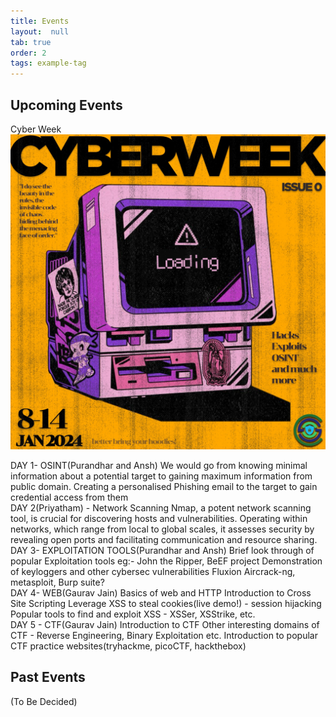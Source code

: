 ```yaml
---
title: Events
layout:  null
tab: true
order: 2
tags: example-tag
---
```

## Upcoming Events
Cyber Week
![alt text](https://github.com/OWASP/www-chapter-indian-institute-of-information-technology-kottayam/blob/main/assets/images/CyberWeeklogo.jpeg)

DAY 1- OSINT(Purandhar and Ansh)
We would go from knowing minimal information about a potential target to gaining maximum information from public domain.
Creating a personalised Phishing email to the target to gain credential access from them <br/>
DAY 2(Priyatham) - Network Scanning
Nmap, a potent network scanning tool, is crucial for discovering hosts and vulnerabilities. Operating within networks, which range from local to global scales, it assesses security by revealing open ports and facilitating communication and resource sharing.<br/>
DAY 3- EXPLOITATION TOOLS(Purandhar and Ansh)
Brief look through of popular Exploitation tools eg:- John the Ripper, BeEF project
Demonstration of keyloggers and other cybersec vulnerabilities
Fluxion
Aircrack-ng, metasploit, 
Burp suite?<br/>
DAY 4- WEB(Gaurav Jain)
Basics of web and HTTP
Introduction to Cross Site Scripting
Leverage XSS to steal cookies(live demo!) - session hijacking
Popular tools to find and exploit XSS - XSSer, XSStrike, etc.<br/>
DAY 5 - CTF(Gaurav Jain)
Introduction to CTF
Other interesting domains of CTF - Reverse Engineering, Binary Exploitation etc.
Introduction to popular CTF practice websites(tryhackme, picoCTF, hackthebox)
<br/>
## Past Events

(To Be Decided)
